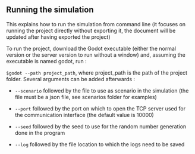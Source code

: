 ## Running the simulation

This explains how to run the simulation from command line (it focuses on running the project directly without exporting it, the document will be updated after having exported the project)

To run the project, download the Godot executable (either the normal version or the server version to run without a window) and, assuming the executable is named godot, run :

`$godot --path project_path`, where project_path is the path of the project folder. Several arguments can be added afterwards :

- `--scenario` followed by the file to use as scenario in the simulation (the file must be a json file, see scenarios folder for examples)

- `--port` followed by the port on which to open the TCP server used for the communication interface (the default value is 10000)
 
- `--seed` followed by the seed to use for the random number generation done in the program

- `--log` followed by the file location to which the logs need to be saved